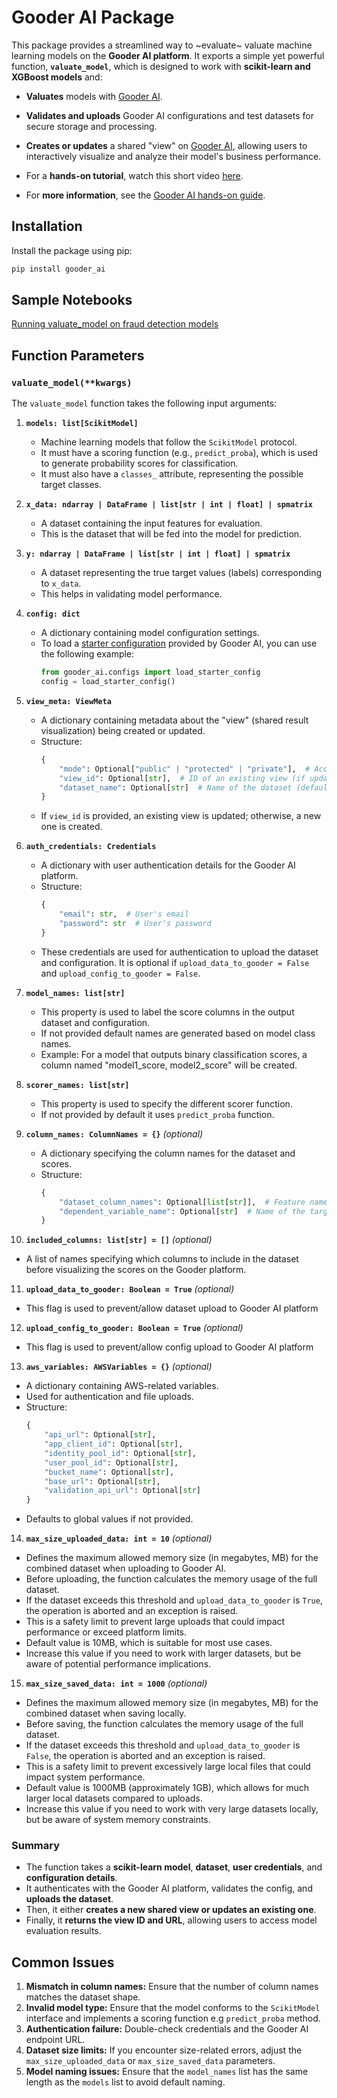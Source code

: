 # Gooder AI Package

This package provides a streamlined way to ~evaluate~ valuate machine learning models on the **Gooder AI platform**. It exports a simple yet powerful function, **`valuate_model`**, which is designed to work with **scikit-learn and XGBoost models** and:

- **Valuates** models with [Gooder AI](https://app.gooder.ai).  
- **Validates and uploads** Gooder AI configurations and test datasets
 for secure storage and processing.
- **Creates or updates** a shared "view" on [Gooder AI](https://app.gooder.ai), allowing users to interactively visualize and analyze their model's business performance.

- For a **hands-on tutorial**, watch this short video [here](https://www.youtube.com/watch?v=EPYcHaL25OQ&list=PLdJkca7Mgj97bpG7QmFykU2IYCXgjdlJl&index=3).
- For **more information**, see the [Gooder AI hands-on guide](https://www.gooder.ai/handson).


## Installation
Install the package using pip:

```bash
pip install gooder_ai
```
## Sample Notebooks
[Running valuate_model on fraud detection models](https://drive.google.com/uc?export=download&id=1WxxmrkTktYXxIVA5hkdJnANbc1nvL2aL)


## Function Parameters

### `valuate_model(**kwargs)`
The `valuate_model` function takes the following input arguments:

1. **`models: list[ScikitModel]`**  
   - Machine learning models that follow the `ScikitModel` protocol.  
   - It must have a scoring function (e.g., `predict_proba`), which is used to generate probability scores for classification.  
   - It must also have a `classes_` attribute, representing the possible target classes.

2. **`x_data: ndarray | DataFrame | list[str | int | float] | spmatrix`**  
   - A dataset containing the input features for evaluation.  
   - This is the dataset that will be fed into the model for prediction.

3. **`y: ndarray | DataFrame | list[str | int | float] | spmatrix`**  
   - A dataset representing the true target values (labels) corresponding to `x_data`.  
   - This helps in validating model performance.

4. **`config: dict`**  
   - A dictionary containing model configuration settings.  
   - To load a [starter configuration](https://docs.gooder.ai) provided by Gooder AI, you can use the following example:
     ```python
     from gooder_ai.configs import load_starter_config
     config = load_starter_config()
     ```

5. **`view_meta: ViewMeta`**  
   - A dictionary containing metadata about the "view" (shared result visualization) being created or updated.  
   - Structure:
     ```python
     {
         "mode": Optional["public" | "protected" | "private"],  # Access control
         "view_id": Optional[str],  # ID of an existing view (if updating)
         "dataset_name": Optional[str]  # Name of the dataset (defaults to timestamp)
     }
     ```
   - If `view_id` is provided, an existing view is updated; otherwise, a new one is created.

6. **`auth_credentials: Credentials`**  
   - A dictionary with user authentication details for the Gooder AI platform.  
   - Structure:
     ```python
     {
         "email": str,  # User's email
         "password": str  # User's password
     }
     ```
   - These credentials are used for authentication to upload the dataset and configuration. It is optional if `upload_data_to_gooder = False` and `upload_config_to_gooder = False`.

7. **`model_names: list[str]`**
   - This property is used to label the score columns in the output dataset and configuration.
   - If not provided default names are generated based on model class names.
   - Example: For a model that outputs binary classification scores, a column named "model1_score, model2_score" will be created.

8. **`scorer_names: list[str]`**
   - This property is used to specify the different scorer function.
   - If not provided by default it uses `predict_proba` function.

9. **`column_names: ColumnNames = {}`** *(optional)*  
   - A dictionary specifying the column names for the dataset and scores.  
   - Structure:
     ```python
     {
         "dataset_column_names": Optional[list[str]],  # Feature names
         "dependent_variable_name": Optional[str]  # Name of the target variable
     }
     ```

10. **`included_columns: list[str] = []`** *(optional)*  
   - A list of names specifying which columns to include in the dataset before visualizing the scores on the Gooder platform.  

11. **`upload_data_to_gooder: Boolean = True`** *(optional)*  
   - This flag is used to prevent/allow dataset upload to Gooder AI platform

12. **`upload_config_to_gooder: Boolean = True`** *(optional)*  
   - This flag is used to prevent/allow config upload to Gooder AI platform


13. **`aws_variables: AWSVariables = {}`** *(optional)*  
   - A dictionary containing AWS-related variables. 
   - Used for authentication and file uploads.
   - Structure:
     ```python
     {
         "api_url": Optional[str],
         "app_client_id": Optional[str],
         "identity_pool_id": Optional[str],
         "user_pool_id": Optional[str],
         "bucket_name": Optional[str],
         "base_url": Optional[str],
         "validation_api_url": Optional[str]
     }
     ```
   - Defaults to global values if not provided.


14. **`max_size_uploaded_data: int = 10`** *(optional)* 
   - Defines the maximum allowed memory size (in megabytes, MB) for the combined dataset when uploading to Gooder AI.
   - Before uploading, the function calculates the memory usage of the full dataset.
   - If the dataset exceeds this threshold and `upload_data_to_gooder` is `True`, the operation is aborted and an exception is raised.
   - This is a safety limit to prevent large uploads that could impact performance or exceed platform limits.
   - Default value is 10MB, which is suitable for most use cases.
   - Increase this value if you need to work with larger datasets, but be aware of potential performance implications.

15. **`max_size_saved_data: int = 1000`** *(optional)* 
   - Defines the maximum allowed memory size (in megabytes, MB) for the combined dataset when saving locally.
   - Before saving, the function calculates the memory usage of the full dataset.
   - If the dataset exceeds this threshold and `upload_data_to_gooder` is `False`, the operation is aborted and an exception is raised.
   - This is a safety limit to prevent excessively large local files that could impact system performance.
   - Default value is 1000MB (approximately 1GB), which allows for much larger local datasets compared to uploads.
   - Increase this value if you need to work with very large datasets locally, but be aware of system memory constraints.

### Summary
- The function takes a **scikit-learn model**, **dataset**, **user credentials**, and **configuration details**.
- It authenticates with the Gooder AI platform, validates the config, and **uploads the dataset**.
- Then, it either **creates a new shared view or updates an existing one**.
- Finally, it **returns the view ID and URL**, allowing users to access model evaluation results.

## **Common Issues**
1. **Mismatch in column names:** Ensure that the number of column names matches the dataset shape.  
2. **Invalid model type:** Ensure that the model conforms to the `ScikitModel` interface and implements a scoring function e.g `predict_proba` method.  
3. **Authentication failure:** Double-check credentials and the Gooder AI endpoint URL.
4. **Dataset size limits:** If you encounter size-related errors, adjust the `max_size_uploaded_data` or `max_size_saved_data` parameters.
5. **Model naming issues:** Ensure that the `model_names` list has the same length as the `models` list to avoid default naming.


